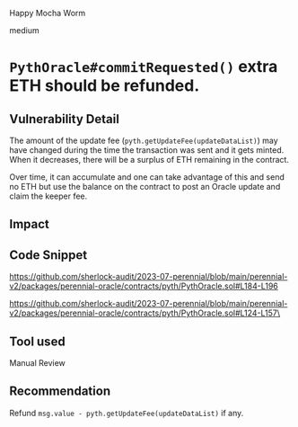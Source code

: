 Happy Mocha Worm

medium

# `PythOracle#commitRequested()` extra ETH should be refunded.

## Vulnerability Detail

The amount of the update fee (`pyth.getUpdateFee(updateDataList)`) may have changed during the time the transaction was sent and it gets minted. When it decreases, there will be a surplus of ETH remaining in the contract.

Over time, it can accumulate and one can take advantage of this and send no ETH but use the balance on the contract to post an Oracle update and claim the keeper fee.

## Impact

## Code Snippet

https://github.com/sherlock-audit/2023-07-perennial/blob/main/perennial-v2/packages/perennial-oracle/contracts/pyth/PythOracle.sol#L184-L196

https://github.com/sherlock-audit/2023-07-perennial/blob/main/perennial-v2/packages/perennial-oracle/contracts/pyth/PythOracle.sol#L124-L157\

## Tool used

Manual Review

## Recommendation

Refund `msg.value - pyth.getUpdateFee(updateDataList)` if any.